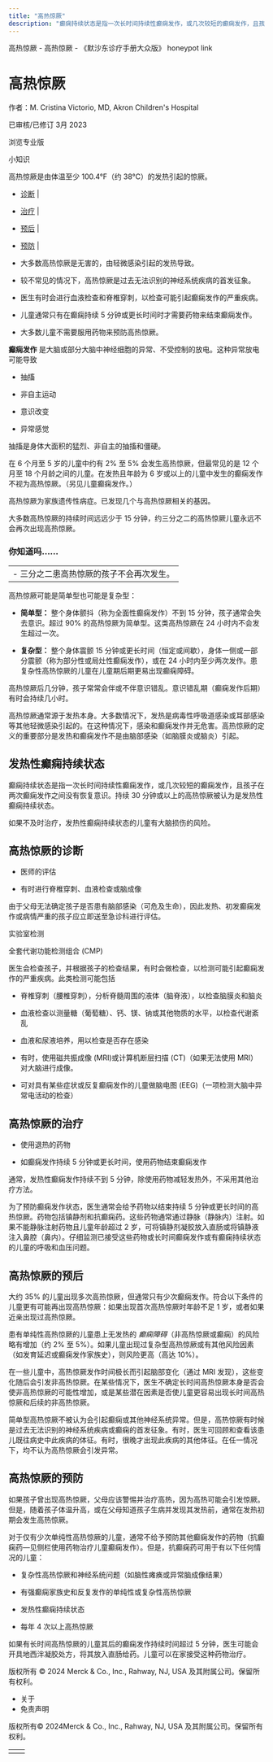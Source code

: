 ```yaml
---
title: "高热惊厥"
description: "癫痫持续状态是指一次长时间持续性癫痫发作，或几次较短的癫痫发作，且孩子在两次癫痫发作之间没有恢复意识。持续 30 分钟或以上的高热惊厥被认为是发热性癫痫持续状态。"
---
```


﻿高热惊厥 \- 高热惊厥 \- 《默沙东诊疗手册大众版》 honeypot link

# 高热惊厥

作者：M. Cristina Victorio, MD, Akron Children's Hospital

已审核/已修订 3月 2023

浏览专业版

小知识

高热惊厥是由体温至少 100.4°F（约 38°C）的发热引起的惊厥。

- [诊断](#诊断_v31787995_zh) \|
- [治疗](#治疗_v11677129_zh) \|
- [预后](#预后_v11677124_zh) \|
- [预防](#预防_v77992601_zh) \|

- 大多数高热惊厥是无害的，由轻微感染引起的发热导致。

- 较不常见的情况下，高热惊厥是过去无法识别的神经系统疾病的首发征象。

- 医生有时会进行血液检查和脊椎穿刺，以检查可能引起癫痫发作的严重疾病。

- 儿童通常只有在癫痫持续 5 分钟或更长时间时才需要药物来结束癫痫发作。

- 大多数儿童不需要服用药物来预防高热惊厥。


**癫痫发作** 是大脑或部分大脑中神经细胞的异常、不受控制的放电。这种异常放电可能导致

- 抽搐

- 非自主运动

- 意识改变

- 异常感觉


抽搐是身体大面积的猛烈、非自主的抽搐和僵硬。

在 6 个月至 5 岁的儿童中约有 2% 至 5% 会发生高热惊厥，但最常见的是 12 个月至 18 个月龄之间的儿童。在发热且年龄为 6 岁或以上的儿童中发生的癫痫发作不视为高热惊厥。（另见儿童癫痫发作。）

高热惊厥为家族遗传性病症。已发现几个与高热惊厥相关的基因。

大多数高热惊厥的持续时间远远少于 15 分钟，约三分之二的高热惊厥儿童永远不会再次出现高热惊厥。

### 你知道吗……

|     |
| --- |
| - 三分之二患高热惊厥的孩子不会再次发生。 |

高热惊厥可能是简单型也可能是复杂型：

- **简单型：** 整个身体颤抖（称为全面性癫痫发作）不到 15 分钟，孩子通常会失去意识。超过 90% 的高热惊厥为简单型。这类高热惊厥在 24 小时内不会发生超过一次。

- **复杂型：** 整个身体震颤 15 分钟或更长时间（恒定或间歇），身体一侧或一部分震颤（称为部分性或局灶性癫痫发作），或在 24 小时内至少两次发作。患复杂性高热惊厥的儿童在儿童期后期更易出现癫痫障碍。


高热惊厥后几分钟，孩子常常会伴或不伴意识错乱。意识错乱期（癫痫发作后期）有时会持续几小时。

高热惊厥通常源于发热本身。大多数情况下，发热是病毒性呼吸道感染或耳部感染等其他轻微感染引起的。在这种情况下，感染和癫痫发作并无危害。高热惊厥的定义的重要部分是发热和癫痫发作不是由脑部感染（如脑膜炎或脑炎）引起。

## 发热性癫痫持续状态

癫痫持续状态是指一次长时间持续性癫痫发作，或几次较短的癫痫发作，且孩子在两次癫痫发作之间没有恢复意识。持续 30 分钟或以上的高热惊厥被认为是发热性癫痫持续状态。

如果不及时治疗，发热性癫痫持续状态的儿童有大脑损伤的风险。

## 高热惊厥的诊断

- 医师的评估

- 有时进行脊椎穿刺、血液检查或脑成像


由于父母无法确定孩子是否患有脑部感染（可危及生命），因此发热、初发癫痫发作或病情严重的孩子应立即送至急诊科进行评估。

实验室检测

全套代谢功能检测组合 (CMP)



医生会检查孩子，并根据孩子的检查结果，有时会做检查，以检测可能引起癫痫发作的严重疾病。此类检测可能包括

- 脊椎穿刺（腰椎穿刺），分析脊髓周围的液体（脑脊液），以检查脑膜炎和脑炎

- 血液检查以测量糖（葡萄糖）、钙、镁、钠或其他物质的水平，以检查代谢紊乱

- 血液和尿液培养，用以检查是否存在感染

- 有时，使用磁共振成像 (MRI)或计算机断层扫描 (CT)（如果无法使用 MRI）对大脑进行成像。

- 可对具有某些症状或反复癫痫发作​​的儿童做脑电图 (EEG)（一项检测大脑中异常电活动的检查）


## 高热惊厥的治疗

- 使用退热的药物

- 如癫痫发作持续 5 分钟或更长时间，使用药物结束癫痫发作


通常，发热性癫痫发作持续不到 5 分钟，除使用药物减轻发热外，不采用其他治疗方法。

为了预防癫痫发作状态，医生通常会给予药物以结束持续 5 分钟或更长时间的高热惊厥。药物包括镇静剂和抗癫痫药。这些药物通常通过静脉（静脉内）注射。如果不能静脉注射药物且儿童年龄超过 2 岁，可将镇静剂凝胶放入直肠或将镇静液注入鼻腔（鼻内）。仔细监测已接受这些药物或长时间癫痫发作或有癫痫持续状态的儿童的呼吸和血压问题。

## 高热惊厥的预后

大约 35% 的儿童出现多次高热惊厥，但通常只有少次癫痫发作。符合以下条件的儿童更有可能再出现高热惊厥：如果出现首次高热惊厥时年龄不足 1 岁，或者如果近亲出现过高热惊厥。

患有单纯性高热惊厥的儿童患上无发热的 _癫痫障碍_（非高热惊厥或癫痫）的风险略有增加（约 2% 至 5%）。如果儿童出现过复杂型高热惊厥或有其他风险因素（如发育延迟或癫痫发作家族史），则风险更高（高达 10%）。

在一些儿童中，高热惊厥发作时间极长而引起脑部变化（通过 MRI 发现），这些变化随后会引发非高热惊厥。在某些情况下，医生不确定长时间高热惊厥本身是否会使非高热惊厥的可能性增加，或是某些潜在因素是否使儿童更容易出现长时间高热惊厥和后续的非高热惊厥。

简单型高热惊厥不被认为会引起癫痫或其他神经系统异常。但是，高热惊厥有时候是过去无法识别的神经系统疾病或癫痫的首发征象。有时，医生可回顾和查看该患儿既往病史中此疾病的体征。有时，很晚才出现此疾病的其他体征。在任一情况下，均不认为高热惊厥会引发异常。

## 高热惊厥的预防

如果孩子曾出现高热惊厥，父母应该警惕并治疗高热，因为高热可能会引发惊厥。但是，随着孩子体温升高，或在父母知道孩子生病并发现其发热前，通常在发热初期会发生高热惊厥。

对于仅有少次单纯性高热惊厥的儿童，通常不给予预防其他癫痫发作的药物（抗癫痫药—见侧栏使用药物治疗儿童癫痫发作）。但是，抗癫痫药可用于有以下任何情况的儿童：

- 复杂性高热惊厥和神经系统问题（如脑性瘫痪或异常脑成像结果）

- 有强癫痫家族史和反复发作的单纯性或复杂性高热惊厥

- 发热性癫痫持续状态

- 每年 4 次以上高热惊厥


如果有长时间高热惊厥的儿童其后的癫痫发作持续时间超过 5 分钟，医生可能会开具地西泮凝胶处方，将其放入直肠给药。儿童可以在家接受这种药物治疗。



版权所有 © 2024
Merck & Co., Inc., Rahway, NJ, USA 及其附属公司。保留所有权利。

- 关于
- 免责声明

版权所有© 2024Merck & Co., Inc., Rahway, NJ, USA 及其附属公司。保留所有权利。

|     |     |
| --- | --- |
|  |  |